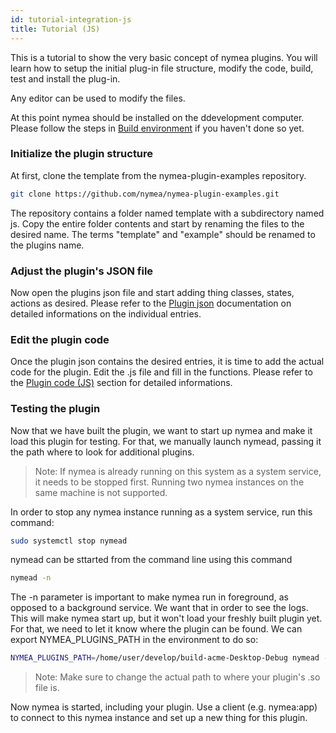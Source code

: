 ```yaml
---
id: tutorial-integration-js
title: Tutorial (JS)
---
```


This is a tutorial to show the very basic concept of nymea plugins. You will learn how to setup the initial plug-in file structure, modify the code, build, test and install the plug-in.

Any editor can be used to modify the files.

At this point nymea should be installed on the ddevelopment computer. Please follow the steps in [Build environment](../build-env) if you haven't done so yet.

### Initialize the plugin structure

At first, clone the template from the nymea-plugin-examples repository.

```bash
git clone https://github.com/nymea/nymea-plugin-examples.git
```

The repository contains a folder named template with a subdirectory named js. Copy the entire folder contents and start by renaming the files to the desired name. The terms "template" and "example" should be renamed to the plugins name.

### Adjust the plugin's JSON file

Now open the plugins json file and start adding thing classes, states, actions as desired. Please refer to the 
[Plugin json](../plugin-json) documentation on detailed informations on the individual entries.

### Edit the plugin code

Once the plugin json contains the desired entries, it is time to add the actual code for the plugin. Edit the .js file and fill in
the functions. Please refer to the [Plugin code (JS)](plugin-js) section for detailed informations.

### Testing the plugin

Now that we have built the plugin, we want to start up nymea and make it load this plugin for testing. For that, we manually launch nymead, passing it the path where to look for additional plugins.

> Note: If nymea is already running on this system as a system service, it needs to be stopped first. Running two nymea instances on the same machine is not supported.

In order to stop any nymea instance running as a system service, run this command:

```bash
sudo systemctl stop nymead
```

nymead can be sttarted from the command line using this command

```bash
nymead -n
```

The -n parameter is important to make nymea run in foreground, as opposed to a background service. We want that in order to see the logs. This will make nymea start up, but it won't load your freshly built plugin yet. For that, we need to let it know where the plugin can be found. We can export NYMEA_PLUGINS_PATH in the environment to do so:

```bash
NYMEA_PLUGINS_PATH=/home/user/develop/build-acme-Desktop-Debug nymead -n
```

> Note: Make sure to change the actual path to where your plugin's .so file is.

Now nymea is started, including your plugin. Use a client (e.g. nymea:app) to connect to this nymea instance and set up a new thing for this plugin.
